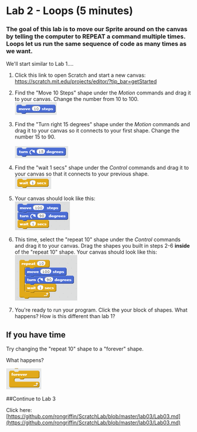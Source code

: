 # Lab 2 - Loops (5 minutes)

### The goal of this lab is to move our Sprite around on the canvas by telling the computer to REPEAT a command multiple times. Loops let us run the same sequence of code as many times as we want.

We'll start similar to Lab 1....

1.  Click this link to open Scratch and start a new canvas: <a href="https://scratch.mit.edu/projects/editor/?tip_bar=getStarted" target="_blank">https://scratch.mit.edu/projects/editor/?tip_bar=getStarted</a>

2. Find the "Move 10 Steps" shape under the *Motion* commands and drag it to your canvas.  Change the number from 10 to 100.  <br/>
![](https://raw.githubusercontent.com/rongriffin/ScratchLab/master/lab02/Lab2Step2.PNG)

3. Find the "Turn right 15 degrees" shape under the *Motion* commands and drag it to your canvas so it connects to your first shape.  Change the number 15 to 90. <br/>  
![](https://raw.githubusercontent.com/rongriffin/ScratchLab/master/lab02/Lab2Step3.png)

4. Find the "wait 1 secs" shape under the *Control* commands and drag it to your canvas so that it connects to your previous shape.<br/>
![](https://raw.githubusercontent.com/rongriffin/ScratchLab/master/lab02/Lab2Step4.png)

5. Your canvas should look like this: <br/>
![](https://raw.githubusercontent.com/rongriffin/ScratchLab/master/lab02/Lab2Step5.png)

6. This time, select the "repeat 10" shape under the *Control* commands and drag it to your canvas.  Drag the shapes you built in steps 2-6 **inside** of the "repeat 10" shape.  Your canvas should look like this: <br/>
![](https://raw.githubusercontent.com/rongriffin/ScratchLab/master/lab02/Lab2Step6.png)


7. You're ready to run your program.  Click the your block of shapes.  What happens?  How is this different than lab 1?

## If you have time

Try changing the "repeat 10" shape to a "forever" shape.

What happens?

![](https://raw.githubusercontent.com/rongriffin/ScratchLab/master/lab02/Lab2Extra.png)


##Continue to Lab 3

Click here:  [https://github.com/rongriffin/ScratchLab/blob/master/lab03/Lab03.md](https://github.com/rongriffin/ScratchLab/blob/master/lab03/Lab03.md)